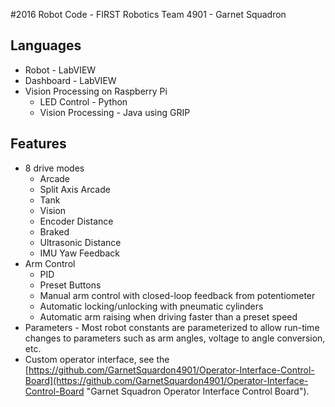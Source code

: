 #2016 Robot Code - FIRST Robotics Team 4901 - Garnet Squadron

## Languages
- Robot - LabVIEW
- Dashboard - LabVIEW
- Vision Processing on Raspberry Pi
	- LED Control - Python
	- Vision Processing - Java using GRIP

## Features
- 8 drive modes
	- Arcade
	- Split Axis Arcade
	- Tank
	- Vision
	- Encoder Distance
	- Braked
	- Ultrasonic Distance
	- IMU Yaw Feedback
- Arm Control
	- PID
	- Preset Buttons
	- Manual arm control with closed-loop feedback from potentiometer
	- Automatic locking/unlocking with pneumatic cylinders
	- Automatic arm raising when driving faster than a preset speed
- Parameters - Most robot constants are parameterized to allow run-time changes to parameters such as arm angles, voltage to angle conversion, etc. 
- Custom operator interface, see the [https://github.com/GarnetSquardon4901/Operator-Interface-Control-Board](https://github.com/GarnetSquardon4901/Operator-Interface-Control-Board "Garnet Squadron Operator Interface Control Board").


